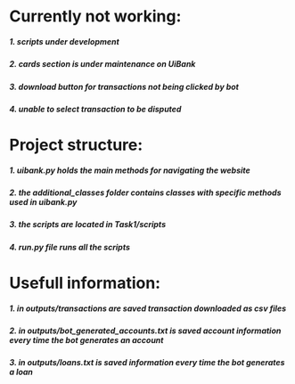 # Currently not working:
##### 1. scripts under development
##### 2. cards section is under maintenance on UiBank
##### 3. download button for transactions not being clicked by bot
##### 4. unable to select transaction to be disputed

# Project structure:
##### 1. uibank.py holds the main methods for navigating the website
##### 2. the additional_classes folder contains classes with specific methods used in uibank.py
##### 3. the scripts are located in Task1/scripts
##### 4. run.py file runs all the scripts 

# Usefull information:
##### 1. in outputs/transactions are saved transaction downloaded as csv files
##### 2. in outputs/bot_generated_accounts.txt is saved account information every time the bot generates an account
##### 3. in outputs/loans.txt is saved information every time the bot generates a loan
